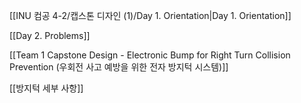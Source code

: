 [[INU 컴공 4-2/캡스톤 디자인 (1)/Day 1. Orientation|Day 1. Orientation]]

[[Day 2. Problems]]

[[Team 1 Capstone Design - Electronic Bump for Right Turn Collision Prevention (우회전 사고 예방을 위한 전자 방지턱 시스템)]]

[[방지턱 세부 사항]]

